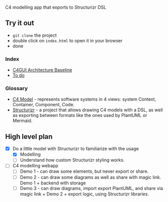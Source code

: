 C4 modelling app that exports to Structurizr DSL
## Try it out
- `git clone` the project
- double click on `index.html` to open it in your browser
- done
### Index
- [C4GUI Architecture Baseline](docs/C4GUI%20Architecture%20Baseline.md)
- [To do](TODO.md)
### Glossary
- [C4 Model](https://c4model.com/introduction) - represents software systems in 4 views: system Context, Container, Component, Code.
- [Structurizr](https://structurizr.com/) - a project that allows drawing C4 models with a DSL, as well as exporting between formats like the ones used by PlantUML or Mermaid.
## High level plan
- [x] Do a little model with Structurizr to familiarize with the usage
	- [x] Modelling
	- [ ] Understand how custom Structurizr styling works.
- [ ] C4 modelling webapp
	- [ ] Demo 1 - can draw some elements, but never export or share.
	- [ ] Demo 2 - can draw some diagrams as well as share with magic link. Demo 1 + backend with storage
	- [ ] Demo 3 - can draw diagrams, import export PlantUML, and share via magic link + Demo 2 + export logic, using Structurizr libraries.
